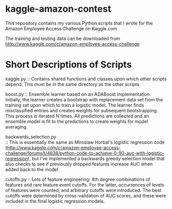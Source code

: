 kaggle-amazon-contest
=====================
This repository contains my various Python scripts that I wrote for the Amazon Employee Access Challenge on Kaggle.com.

The training and testing data can be downloaded from http://www.kaggle.com/c/amazon-employee-access-challenge


Short Descriptions of Scripts
=============================
kaggle.py
:: Contains shared functions and classes upon which other scripts depend. This must be in the same directory as the other scripts
              
boost.py
:: Ensemble learner based on an ADABoost implementation. Initially, the learner creates a bootstrap with replacement data set from the training set upon which to train a logistic model. The learner finds misclassified entries and creates weights for subsequent bootstrapping. This process is iterated N times. All predictions are collected and an ensemble model is fit to the predictions to create weights for model averaging.

backwards_selection.py      
:: This is essentially the same as Miroslaw Horbal's logistic regression code (http://www.kaggle.com/c/amazon-employee-access-challenge/forums/t/4838/python-code-to-achieve-0-90-auc-with-logistic-regression), but I've implemented a backwards greedy selection model that also checks to see if previously dropped features increase AUC when added back to the model.

cutoffs.py
:: Lots of feature engineering: 4th degree combinations of features and rare feature event cutoffs. For the latter, occurrences of levels of features were counted, and arbitrary cutoffs were introduced. The best cutoffs were determined by cross-validation of AUC scores, and these were included in the final logistic regression models.
